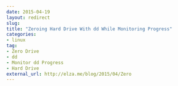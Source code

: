 ```yaml
---
date: 2015-04-19
layout: redirect
slug: 
title: "Zeroing Hard Drive With dd While Monitoring Progress"
categories:
- linux
tag:
- Zero Drive
- dd
- Monitor dd Progress
- Hard Drive
external_url: http://elza.me/blog/2015/04/Zero
---
```

